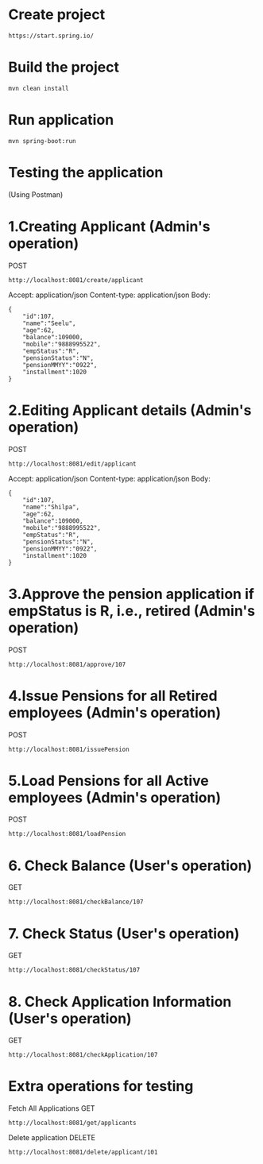 # Create project

``` 
https://start.spring.io/
```

# Build the project

``` 
mvn clean install
```

# Run application

``` 
mvn spring-boot:run
```

# Testing the application

(Using Postman)

# 1.Creating Applicant (Admin's operation)
POST
``` 
http://localhost:8081/create/applicant
``` 
Accept: application/json
Content-type: application/json
Body:
``` 
{
    "id":107,
    "name":"Seelu",
    "age":62,
    "balance":109000,
    "mobile":"9888995522",
    "empStatus":"R",
    "pensionStatus":"N",
    "pensionMMYY":"0922",
    "installment":1020
}
``` 

# 2.Editing Applicant details (Admin's operation)
POST
```
http://localhost:8081/edit/applicant
```
Accept: application/json
Content-type: application/json
Body:
``` 
{
    "id":107,
    "name":"Shilpa",
    "age":62,
    "balance":109000,
    "mobile":"9888995522",
    "empStatus":"R",
    "pensionStatus":"N",
    "pensionMMYY":"0922",
    "installment":1020
}
``` 
# 3.Approve the pension application if empStatus is R, i.e., retired (Admin's operation)
POST
``` 
http://localhost:8081/approve/107
``` 

# 4.Issue Pensions for all Retired employees (Admin's operation)
POST
``` 
http://localhost:8081/issuePension
``` 

# 5.Load Pensions for all Active employees (Admin's operation)
POST
``` 
http://localhost:8081/loadPension
``` 

# 6. Check Balance (User's operation)
GET
``` 
http://localhost:8081/checkBalance/107
``` 

# 7. Check Status (User's operation)
GET
``` 
http://localhost:8081/checkStatus/107
``` 

# 8. Check Application Information (User's operation)

GET
``` 
http://localhost:8081/checkApplication/107
``` 

# Extra operations for testing

Fetch All Applications
GET
``` 
http://localhost:8081/get/applicants
``` 

Delete application
DELETE
``` 
http://localhost:8081/delete/applicant/101
``` 